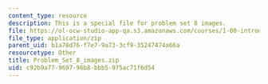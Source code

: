 ```yaml
---
content_type: resource
description: This is a special file for problem set 8 images.
file: https://ol-ocw-studio-app-qa.s3.amazonaws.com/courses/1-00-introduction-to-computers-and-engineering-problem-solving-spring-2012/c92b9a77969796b8bbb5975ac71f6d54_Problem_Set_8_images.zip
file_type: application/zip
parent_uid: b1a78d76-f7e7-9a73-3cf9-35247474a66a
resourcetype: Other
title: Problem_Set_8_images.zip
uid: c92b9a77-9697-96b8-bbb5-975ac71f6d54
---
```

